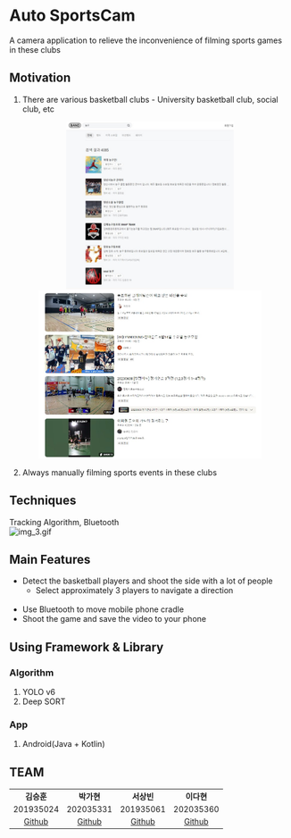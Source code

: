 # Auto SportsCam
A camera application to relieve the inconvenience of filming sports games in these clubs

## Motivation
1. There are various basketball clubs - University basketball club, social club, etc   
<div align="center">
   <img alt="img_1.jpg" height="300" src="img/motivation_img1.jpg" width="300"/>
   <img alt="img_2.jpg" height="300" src="img/motivation_img2.jpg" width="400"/>
</div>

2. Always manually filming sports events in these clubs

## Techniques
Tracking Algorithm, Bluetooth
    <br>
<img alt="img_3.gif" height="200" src="img/techniques_img1.gif" width="300"/>

## Main Features
- Detect the basketball players and shoot the side with a lot of people
	* Select approximately 3 players to navigate a direction
    <br>
- Use Bluetooth to move mobile phone cradle
    <br>
- Shoot the game and save the video to your phone      

## Using Framework & Library

### Algorithm
1. YOLO v6
2. Deep SORT

### App
1. Android(Java + Kotlin)

## TEAM
<table align="center">
    <tr>
        <td align="center"><b>김승훈</b></td>
        <td align="center"><b>박가현</b></td>
        <td align="center"><b>서상빈</b></td>
        <td align="center"><b>이다현</b></td>
    </tr>
<!--     <tr height="160px">
        <td align="center">
            <img height="120px" weight="120px" src="profile/img_7.png"/>
        </td>
        <td align="center">
            <img height="120px" weight="120px" src="profile/img_8.png"/>
        </td>
        <td align="center">
            <img height="120px" weight="120px" src="profile/img_9.png"/>
        </td>
        <td align="center">
            <img height="120px" weight="120px" src="profile/img_10.png"/>
        </td>
    </tr> -->
    <tr>
    </tr>
    <tr>
        <td align="center">201935024</td>
        <td align="center">202035331</td>
        <td align="center">201935061</td>
        <td align="center">202035360</td>
    </tr>
    <tr>
        <td align="center"><a href="https://github.com/">Github</a></td>
        <td align="center"><a href="https://github.com/chan9e">Github</a></td>
        <td align="center"><a href="https://github.com/">Github</a></td>
        <td align="center"><a href="https://github.com/jrary">Github</a></td>
    </tr>
<!--     <tr>
        <td align="center">
            <code>Modeling</code><br><code>BackEnd:Django</code>
        </td>
        <td align="center">
            <code>Android</code><br><code>Database</code>
        </td>
        <td align="center">
            <code>AI Speaker</code><br><code>Marketing</code>
        </td>
        <td align="center">
            <code>AI Speaker</code><br><code>BackEnd:Node.js</code>
        </td>
    </tr> -->
</table>
